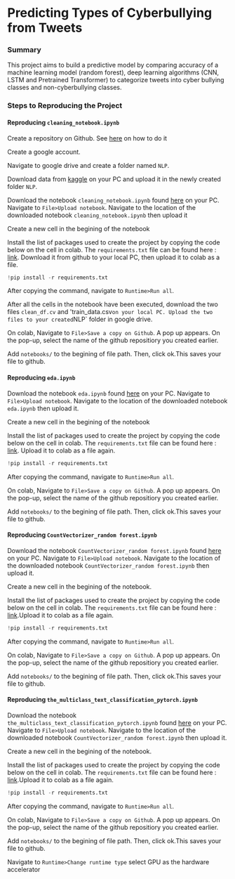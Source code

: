 Predicting Types of Cyberbullying from Tweets
==============================

### Summary

This project aims to build a predictive model by comparing accuracy of a machine learning model (random forest), deep learning algorithms (CNN, LSTM and Pretrained Transformer) to categorize tweets into cyber bullying classes and  non-cyberbullying classes. 

### Steps to Reproducing the Project

#### Reproducing `cleaning_notebook.ipynb`

Create a repository on Github. See [here](https://docs.github.com/en/get-started/quickstart/create-a-repo) on how to do it

Create a google account.

Navigate to google drive and create a folder named `NLP`.

Download data from [kaggle](https://www.kaggle.com/datasets/andrewmvd/cyberbullying-classification) on your PC and upload it in the newly created folder `NLP`.

Download the notebook `cleaning_notebook.ipynb` found [here](https://github.com/thayeylolu/cyberbullying/blob/main/notebooks/cleaning_notebook.ipynb) on your PC. Navigate to `File>Upload notebook`. Navigate to the location of the downloaded notebook `cleaning_notebook.ipynb` then upload it

Create a new cell in the begining of the notebook

Install the list of packages used to create the project by copying the code below on the cell in colab. The `requirements.txt` file can be found here : [link](https://github.com/thayeylolu/cyberbullying/blob/main/requirements.txt). Download it from github to your local PC, then upload it to colab as a file.
```python
!pip install -r requirements.txt
```
After copying the command, navigate to `Runtime>Run all`.

After all the cells in the notebook have been executed, download the two files `clean_df.cv` and 'train_data.csv` on your local PC. Upload the two files to your created `NLP` folder in google drive.

On colab, Navigate to `File>Save a copy on Github`. A pop up appears. On the pop-up,  select the name of the github repositiory you created earlier.

Add `notebooks/` to the begining of file path. Then, click ok.This saves your file to github.

#### Reproducing `eda.ipynb`

Download the notebook `eda.ipynb` found [here](https://github.com/thayeylolu/cyberbullying/blob/main/notebooks/eda.ipynb) on your PC. Navigate to `File>Upload notebook`. Navigate to the location of the downloaded notebook `eda.ipynb` then upload it. 

Create a new cell in the begining of the notebook

Install the list of packages used to create the project by copying the code below on the cell in colab. The `requirements.txt` file can be found here : [link](https://github.com/thayeylolu/cyberbullying/blob/main/requirements.txt). Upload it to colab as a file again.
```python
!pip install -r requirements.txt
```
After copying the command, navigate to `Runtime>Run all`.

On colab, Navigate to `File>Save a copy on Github`. A pop up appears. On the pop-up,  select the name of the github repositiory you created earlier.

Add `notebooks/` to the begining of file path. Then, click ok.This saves your file to github.

#### Reproducing `CountVectorizer_random forest.ipynb`
Download the notebook `CountVectorizer_random forest.ipynb` found [here](https://github.com/thayeylolu/cyberbullying/blob/main/notebooks/CountVectorizer_random%20forest.ipynb) on your PC. Navigate to `File>Upload notebook`. Navigate to the location of the downloaded notebook `CountVectorizer_random forest.ipynb` then upload it.

Create a new cell in the begining of the notebook.

Install the list of packages used to create the project by copying the code below on the cell in colab. The `requirements.txt` file can be found here : [link](https://github.com/thayeylolu/cyberbullying/blob/main/requirements.txt).Upload it to colab as a file again.
```python
!pip install -r requirements.txt
```
After copying the command, navigate to `Runtime>Run all`.

On colab, Navigate to `File>Save a copy on Github`. A pop up appears. On the pop-up,  select the name of the github repositiory you created earlier.

Add `notebooks/` to the begining of file path. Then, click ok.This saves your file to github.

#### Reproducing `the_multiclass_text_classification_pytorch.ipynb`
Download the notebook `the_multiclass_text_classification_pytorch.ipynb` found [here](https://github.com/thayeylolu/cyberbullying/blob/main/notebooks/the_multiclass_text_classification_pytorch.ipynb) on your PC. Navigate to `File>Upload notebook`. Navigate to the location of the downloaded notebook `CountVectorizer_random forest.ipynb` then upload it.

Create a new cell in the begining of the notebook.

Install the list of packages used to create the project by copying the code below on the cell in colab. The `requirements.txt` file can be found here : [link](https://github.com/thayeylolu/cyberbullying/blob/main/requirements.txt).Upload it to colab as a file again.
```python
!pip install -r requirements.txt
```
After copying the command, navigate to `Runtime>Run all`.

On colab, Navigate to `File>Save a copy on Github`. A pop up appears. On the pop-up,  select the name of the github repositiory you created earlier.

Add `notebooks/` to the begining of file path. Then, click ok.This saves your file to github.

Navigate to `Runtime>Change runtime type` select GPU as the hardware accelerator


